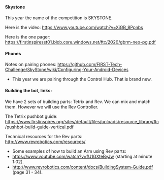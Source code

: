 #### Skystone

This year the name of the competition is SKYSTONE.

Here is the video: https://www.youtube.com/watch?v=XiGB_8Ppnbs

Here is the one pager: https://firstinspiresst01.blob.core.windows.net/ftc/2020/gbrm-neo-pg.pdf

#### Phones

Notes on pairing phones: https://github.com/FIRST-Tech-Challenge/SkyStone/wiki/Configuring-Your-Android-Devices
- This year we are pairing through the Control Hub. That is brand new.

#### Building the bot, links:

We have 2 sets of building parts: Tetrix and Rev. We can mix and match them. However we will use the Rev Controller.

The Tetrix pushbot guide: https://www.firstinspires.org/sites/default/files/uploads/resource_library/ftc/pushbot-build-guide-vertical.pdf

Technical resources for the Rev parts: http://www.revrobotics.com/resources/

- Some examples of how to build an Arm using Rev parts:
- https://www.youtube.com/watch?v=fU1GXteByJw (starting at minute 1:02).
- http://www.revrobotics.com/content/docs/BuildingSystem-Guide.pdf (page 31 - 34).


